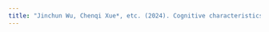 ```yaml
---
title: "Jinchun Wu, Chenqi Xue*, etc. (2024). Cognitive characteristics in wayfinding tasks in commercial and residential districts during daytime and nighttime: A comprehensive neuroergonomic study. Advanced Engineering Informatics, 61, 102534.![image](https://github.com/user-attachments/assets/3b294a6a-7700-477e-b5f0-798f67dc4f59)"
---
```


